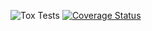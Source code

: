 ![Tox Tests](https://github.com/J-M0/ci-experiments/workflows/Tox%20Tests/badge.svg?event=push)
[![Coverage Status](https://coveralls.io/repos/github/J-M0/ci-experiments/badge.svg)](https://coveralls.io/github/J-M0/ci-experiments)

